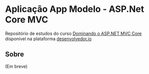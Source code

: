 # Aplicação App Modelo - ASP.Net Core MVC

Repositório de estudos do curso [Dominando o ASP.NET MVC Core](https://desenvolvedor.io/curso-online-dominando-o-asp-net-mvc-core) disponível na plataforma [desenvolvedor.io](https://desenvolvedor.io)

## Sobre

(Em breve)
